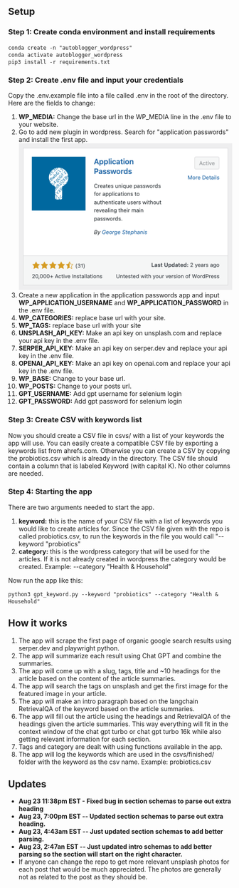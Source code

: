 ## Setup

### Step 1: Create conda environment and install requirements

```
conda create -n "autoblogger_wordpress"
conda activate autoblogger_wordpress
pip3 install -r requirements.txt
```

### Step 2: Create .env file and input your credentials

Copy the .env.example file into a file called .env in the root of the directory. Here are the fields to change:

1. **WP_MEDIA:** Change the base url in the WP_MEDIA line in the .env file to your website.
2. Go to add new plugin in wordpress. Search for "application passwords" and install the first app.
   ![application passwords plugin](./readme_images/application_passwords.png)
3. Create a new application in the application passwords app and input **WP_APPLICATION_USERNAME** and **WP_APPLICATION_PASSWORD** in the .env file.
4. **WP_CATEGORIES:** replace base url with your site.
5. **WP_TAGS:** replace base url with your site
6. **UNSPLASH_API_KEY:** Make an api key on unsplash.com and replace your api key in the .env file.
7. **SERPER_API_KEY:** Make an api key on serper.dev and replace your api key in the .env file.
8. **OPENAI_API_KEY:** Make an api key on openai.com and replace your api key in the .env file.
9. **WP_BASE:** Change to your base url.
10. **WP_POSTS:** Change to your posts url.
11. **GPT_USERNAME:** Add gpt username for selenium login
12. **GPT_PASSWORD:** Add gpt password for selenium login

### Step 3: Create CSV with keywords list

Now you should create a CSV file in csvs/ with a list of your keywords the app will use. You can easily create a compatible CSV file by exporting a keywords list from ahrefs.com. Otherwise you can create a CSV by copying the probiotics.csv which is already in the directory. The CSV file should contain a column that is labeled Keyword (with capital K). No other columns are needed.

### Step 4: Starting the app

There are two arguments needed to start the app.

1. **keyword:** this is the name of your CSV file with a list of keywords you would like to create articles for. Since the CSV file given with the repo is called probiotics.csv, to run the keywords in the file you would call "--keyword "probiotics"
2. **category:** this is the wordpress category that will be used for the articles. If it is not already created in wordpress the category would be created. Example: --category "Health & Household"

Now run the app like this:

```
python3 gpt_keyword.py --keyword "probiotics" --category "Health & Household"
```

## How it works

1. The app will scrape the first page of organic google search results using serper.dev and playwright python.
2. The app will summarize each result using Chat GPT and combine the summaries.
3. The app will come up with a slug, tags, title and ~10 headings for the article based on the content of the article summaries.
4. The app will search the tags on unsplash and get the first image for the featured image in your article.
5. The app will make an intro paragraph based on the langchain RetrievalQA of the keyword based on the article summaries.
6. The app will fill out the article using the headings and RetrievalQA of the headings given the article summaries. This way everything will fit in the context window of the chat gpt turbo or chat gpt turbo 16k while also getting relevant information for each section.
7. Tags and category are dealt with using functions available in the app.
8. The app will log the keywords which are used in the csvs/finished/ folder with the keyword as the csv name. Example: probiotics.csv

## Updates

- **Aug 23 11:38pm EST - Fixed bug in section schemas to parse out extra heading**
- **Aug 23, 7:00pm EST -- Updated section schemas to parse out extra heading.**
- **Aug 23, 4:43am EST -- Just updated section schemas to add better parsing.**
- **Aug 23, 2:47an EST -- Just updated intro schemas to add better parsing so the section will start on the right character.**
- If anyone can change the repo to get more relevant unsplash photos for each post that would be much appreciated. The photos are generally not as related to the post as they should be.

